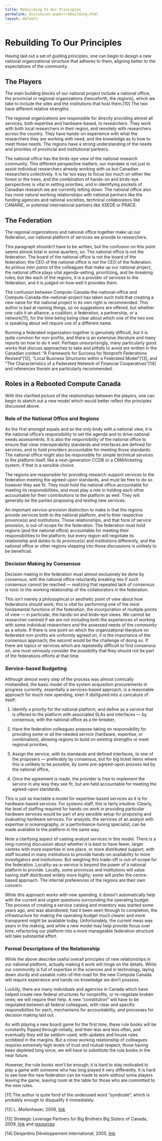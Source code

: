 ```yaml
---
title: Rebuilding To Our Principles
permalink: discussion-paper/rebuilding.html
layout: default
---
```


Rebuilding To Our Principles
============================

Having laid out a set of guiding principles, one can begin to design a new national organizational structure that adheres to them, aligning better to the expectations of the community.

The Players
-----------

The main building blocks of our national project include a national office; the provincial or regional organizations (henceforth, the regions), which we take to include the sites and the institutions that host them.[10] The two have different relative strengths.

The regional organizations are responsible for directly providing almost all services, both expertise and hardware-based, to researchers. They work with both local researchers in their region, and remotely with researchers across the country. They have hands-on experience with what the researchers they are working with need, and the knowledge as to how to meet those needs. The regions have a strong understanding of the needs and priorities of provincial and institutional partners.

The national office has the birds-eye view of the national research community. This different perspective matters; our mandate is not just to assist individual researchers already working with us but Canadian researchers collectively. It is far too easy to focus too much on either the forest or the trees, and the combination of hands-on and birds-eye perspectives is vital in setting priorities, and in identifying pockets of Canadian research we are currently letting down. The national office also has more natural working relationships with national partners like the funding agencies and national societies, technical collaborators like CANARIE, or potential international partners like XSEDE or PRACE.

The Federation
--------------

The regional organizations and national office together make up our federation, our national platform of services we provide to researchers.

This paragraph shouldn’t have to be written, but the confusion on this point seems almost total in some quarters, so: The national office is not the federation. The board of the national office is not the board of the federation; the CEO of the national office is not the CEO of the federation. As *primus inter pares* of the colleagues that make up our national project, the national office plays vital agenda-setting, prioritizing, and tie-breaking roles; but like each of the regions, it is a provider of services to the federation, and it is judged on how well it provides them.

The confusion between Compute-Canada-the-national-office and Compute-Canada-the-national-project has taken such hold that creating a new name for the national project in its own right is recommended. This author is bad at naming things, so no suggestions are offered, but whether one calls it an alliance, a coalition, a federation, a partnership, or a network[11], for the time being being clear about which one of the two one is speaking about will require use of a different name.

Running a federated organization together is genuinely difficult, but it is quite common for non-profits, and there is an extensive literature and many reports on how to do it well. Perhaps unsurprisingly, many particularly good works that discuss approaches to take and pitfalls to avoid are written in the Canadian context: “A Framework for Success for Nonprofit Federations Revised”[12], “Local Business Structures within a Federated Model”[13], and “The Characteristics of a Federated Network of Financial Cooperatives”[14] and references therein are particularly recommended.

Roles in a Rebooted Compute Canada
----------------------------------

With this clarified picture of the relationships between the players, one can begin to sketch out a new model which would better reflect the principles discussed above.

### Role of the National Office and Regions

As the first amongst equals and as the only body with a national view, it is the national office’s responsibility to set the agenda and to drive national needs assessments. It is also the responsibility of the national office to ensure that clear interoperability standards and interfaces are defined for services, and to hold providers accountable for meeting those standards. The national office might also be responsible for simple technical services to the platform itself, like a next-generation CCDB or a CRM/ticketing system, if that is a sensible choice.

The regions are responsible for providing research-support services to the federation meeting the agreed-upon standards, and must be free to do so however they see fit. They must hold the national office accountable for meeting its responsibilities, and must play a role in holding each other accountable for their contributions to the platform as well. They will generally be the parties proposing and testing new services.

An important service-provision distinction to make is that the regions provide services both to the national platform, and to their respective province(s) and institutions. Those relationships, and that form of service provision, is out-of-scope for the federation. The federation must hold regions (and the national office) accountable for meeting their responsibilities to the platform; but every region will negotiate its relationship and duties to its province(s) and institutions differently, and the national office or other regions stepping into those discussions is unlikely to be beneficial.

### Decision Making by Consensus

Decision making in the federation must almost exclusively be done by consensus, with the national office reluctantly breaking ties if such consensus cannot be reached — realizing that repeated lack of consensus is toxic to the working relationship of the collaborators in the federation.

This isn’t merely a philosophical or aesthetic point of view about how federations should work; this is vital for performing one of the most fundamental functions of the federation, the incorporation of multiple points of view — in particular, the hands-on and birds-eye views. We cannot be researcher-centred if we are not including both the experiences of working with some individual researchers and the assessed needs of the community as a whole. If there is one point on which the organizational literature on federated non-profits are uniformly agreed on, it is the importance of the consensus approach; the second would be the challenge of doing so. If there are topics or services which are repeatedly difficult to find consensus on, one must seriously consider the possibility that they should not be part of the federations efforts at that time.

### Service-based Budgeting

Although almost every step of the process was almost comically mishandled, the basic model of the system acquisition procurements in progress currently, essentially a services-based approach, is a reasonable approach for much new spending, even if disfigured into a caricature of itself:

1.  <span>Identify a priority for the national platform, and define as a service that is offered to the platform with associated SLAs and interfaces — by consensus, with the national office as a tie-breaker,</span>

2.  <span>Have the federation colleagues propose taking on responsibility for providing some or all the needed service (hardware, expertise, or combination), allowing regions to build on existing strengths or meet regional priorities,</span>

3.  <span>Assign the service, with its standards and defined interfaces, to one of the proposers — preferably by consensus, but for big ticket items where this is unlikely to be possible, by some pre-agreed-upon process led by the national office,</span>

4.  <span>Once the agreement is made, the provider is free to implement the service in any way they see fit, but are held accountable for meeting the agreed-upon standards.</span>

This is just as tractable a model for expertise-based services as it is for hardware-based services. For systems staff, this is fairly intuitive. Clearly, the level of staffing required for hands-on work in providing particular hardware services would be part of any sensible setup for proposing and evaluating hardware services. For analysts, the services of an analyst with expertise in oceanography, or a performance-tuning specialist, can be made available to the platform in the same way.

Note a clarifying aspect of casting analyst services in this model. There is a long-running discussion about whether it is best to have fewer, larger centres with more expertise in one place, or more distributed support, with staff located in many institutions to provide hands-on availability to more investigators and institutions. But weighing this trade-off is out-of-scope for the federation. Locality-as-a-service is beyond the power of a national platform to provide. Locally, some provinces and institutions will value having staff distributed widely more highly; some will prefer the centre-based approach. The internal preferences of the regions are their own concern.

While this approach works with new spending, it doesn’t automatically help with the current and urgent questions surrounding the operating budget. The process of creating a service catalog and inventory was started some years ago, and was abandoned; had it been seen through to completion, the infrastructure for making the operating budget much clearer and more transparent might be available today. Unfortunately, the current mess was years in the making, and while a new model may help provide focus over time, refactoring our platform into a more manageable federation structure will take substantial effort.

### Formal Descriptions of the Relationship

While the above describe useful overall principles of new relationships in our national platform, actually making it work will hinge on the details. While our community is full of expertise in the sciences and in technology, laying down sturdy and useable rules-of-the-road for the new Compute Canada will require experience and hands-on knowledge we don’t possess.

Luckilly, there are many individuals and agencies in Canada which have helped create new federal structures for nonprofits, or re-negotate broken ones; we will require their help. A new “constitution” will have to be negotated between all federal colleagues, with clear and specific responsibilites for each, mechanisms for accountability, and processes for decision making laid out.

As with playing a new board game for the first time, these rule books will be constantly flipped through initially, and then less and less often, and eventually they will be seldom-used, with updates and house rules scribbled in the margins. But a close working relationship of colleagues requires extremely high levels of trust and mutual respect; those having been depleted long since, we will have to substitute the rule books in the near future.

However, the rule books won’t be enough; it is hard to stay motivated to play a game with someone who has long played it very differently. It is hard to see how the new federation can be made to work without some players leaving the game, leaving room at the table for those who are committed to the new rules.

[11] The author is quite fond of the underused word “syndicate”, which is probably enough to disqualify it immediately.

[12] L. Mollenhauer, 2009, [link](http://www.mollenhauer.ca/pdfs/Federations%20Framework%20for%20Success%20for%20Nonprofit%20Federations%20November%202009.pdf)

[13] Strategic Leverage Partners for Big Brothers Big Sisters of Canada, 2009, [link](http://www.strategicleveragepartners.com/Perspectives_on_Federations.pdf) and [resources](http://www.strategicleveragepartners.com/Perspectives_on_Federations_resources.pdf)

[14] Desjardins Développement international, 2005, [link](http://www.did.qc.ca/media/documents/en/positionnements/DID-CharacteristicsCoop-May2005.pdf)
